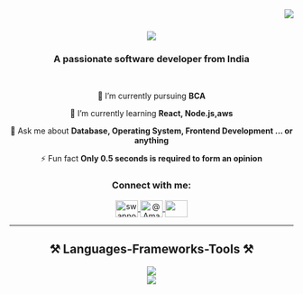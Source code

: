 <img align="right" src="https://visitor-badge.laobi.icu/badge?page_id=amanshh.amanshh" />
<h1 align="center">
    <img src="https://readme-typing-svg.herokuapp.com/?font=Righteous&size=35&center=true&vCenter=true&width=500&height=70&duration=4000&lines=Hi+There!+👋;+I'm+Aman+Singh!;" />
</h1>

<h3 align="center">A passionate software developer from India </h3>

<br/>

<div align="center">
 
 🔭 I’m currently pursuing **BCA**
 
 🌱 I’m currently learning **React, Node.js,aws**

💬 Ask me about **Database, Operating System, Frontend Development ... or anything**

⚡ Fun fact **Only 0.5 seconds is required to form an opinion**

 </div>

 <div align="center"> 
  
<p align="center" dir="auto">
<h3 align="center" tabindex="-1" class="heading-element" dir="auto">Connect with me:</h3>
  <a href="https://www.linkedin.com/in/this-is-aman-singh" rel="nofollow">
    <img align="center" src="https://raw.githubusercontent.com/rahuldkjain/github-profile-readme-generator/master/src/images/icons/Social/linked-in-alt.svg" alt="swapnoneel saha" height="30" width="40" style="max-width: 100%;">
  </a>
   <a href="https://twitter.com/@AmanSingh113714" rel="nofollow">
     <img align="center" src="https://raw.githubusercontent.com/rahuldkjain/github-profile-readme-generator/master/src/images/icons/Social/twitter.svg" alt="@AmanSingh113714" height="30" width="40" style="max-width: 100%;">
   </a>
  
   <a href="https://hashnode.com/@aman132" rel="nofollow">
     <img align="center" src="https://github.com/Swpn0neel/Swpn0neel/raw/main/hashnode.svg" height="30" width="40" style="max-width: 100%;">
   <a/>
</p>

 <hr/>
<h2 align="center">⚒️ Languages-Frameworks-Tools ⚒️</h2>

 
 <div align="center">
    <img src="https://skillicons.dev/icons?i=react,mui,html,css,vscode,github,docker,git,aws" />
   <br>
    <img src="https://skillicons.dev/icons?i=javascript,firebase,mongodb,c,java,nextjs,mysql" /><br>


</div>

